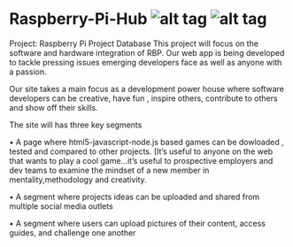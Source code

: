 # Raspberry-Pi-Hub    ![alt tag](https://upload.wikimedia.org/wikipedia/en/thumb/c/cb/Raspberry_Pi_Logo.svg/948px-Raspberry_Pi_Logo.svg.png) ![alt tag](https://www.techandme.se/wp-content/uploads/2015/12/download.png) 



Project: Raspberry Pi Project Database
This project will focus on the software and hardware integration of RBP. Our web app is being developed to tackle pressing issues emerging developers face as well as anyone with a passion.

Our site takes a main focus as a development power house where software developers can be creative, have fun , inspire others, contribute to others and show off their skills.

The site will has three key segments

•  A page where html5-javascript-node.js based games can be dowloaded , tested and compared to other projects. [It’s useful to anyone on the web that wants to play a cool game…it’s useful to prospective employers and dev teams to examine the mindset of a new member in mentality,methodology and creativity.

• A segment where projects ideas can be uploaded and shared from multiple social media outlets


• A segment where users can upload pictures of their content, access guides, and challenge one another
